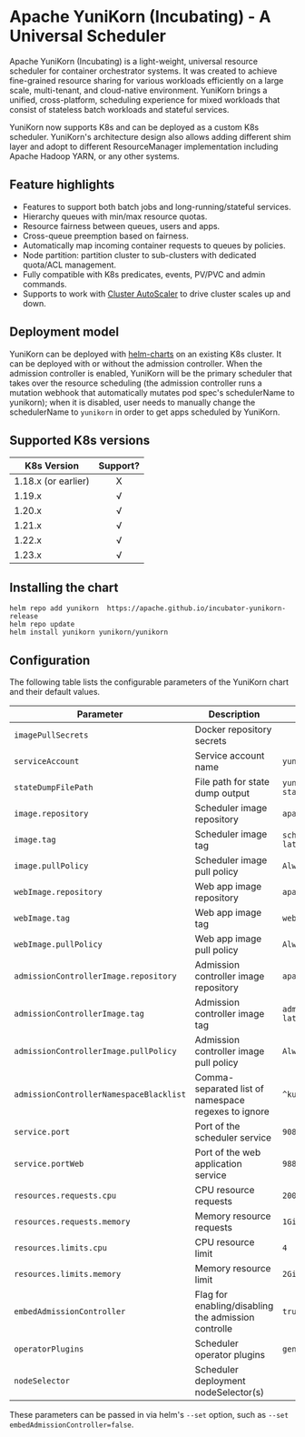 <!--
 * Licensed to the Apache Software Foundation (ASF) under one
 * or more contributor license agreements.  See the NOTICE file
 * distributed with this work for additional information
 * regarding copyright ownership.  The ASF licenses this file
 * to you under the Apache License, Version 2.0 (the
 * "License"); you may not use this file except in compliance
 * with the License.  You may obtain a copy of the License at
 *
 *     http://www.apache.org/licenses/LICENSE-2.0
 *
 * Unless required by applicable law or agreed to in writing, software
 * distributed under the License is distributed on an "AS IS" BASIS,
 * WITHOUT WARRANTIES OR CONDITIONS OF ANY KIND, either express or implied.
 * See the License for the specific language governing permissions and
 * limitations under the License.
 -->
# Apache YuniKorn (Incubating) - A Universal Scheduler

Apache YuniKorn (Incubating) is a light-weight, universal resource scheduler for container orchestrator systems.
It was created to achieve fine-grained resource sharing for various workloads efficiently on a large scale, multi-tenant,
and cloud-native environment. YuniKorn brings a unified, cross-platform, scheduling experience for mixed workloads that consist
of stateless batch workloads and stateful services. 

YuniKorn now supports K8s and can be deployed as a custom K8s scheduler. YuniKorn's architecture design also allows adding different
shim layer and adopt to different ResourceManager implementation including Apache Hadoop YARN, or any other systems. 

## Feature highlights

- Features to support both batch jobs and long-running/stateful services.
- Hierarchy queues with min/max resource quotas.
- Resource fairness between queues, users and apps.
- Cross-queue preemption based on fairness.
- Automatically map incoming container requests to queues by policies. 
- Node partition: partition cluster to sub-clusters with dedicated quota/ACL management.
- Fully compatible with K8s predicates, events, PV/PVC and admin commands.
- Supports to work with [Cluster AutoScaler](https://github.com/kubernetes/autoscaler/tree/master/cluster-autoscaler) to drive cluster scales up and down. 

## Deployment model
YuniKorn can be deployed with [helm-charts](https://hub.helm.sh/charts/yunikorn/yunikorn) on an existing K8s cluster. It can be deployed with or without the admission controller. When the admission controller is enabled, YuniKorn will be the primary scheduler that takes over the resource scheduling (the admission controller runs a mutation webhook that automatically mutates pod spec's schedulerName to yunikorn); when it is disabled, user needs to manually change the schedulerName to `yunikorn` in order to get apps scheduled by YuniKorn.

## Supported K8s versions 

| K8s Version   | Support?  |
| ------------- |:-------------:|
| 1.18.x (or earlier) | X |
| 1.19.x | √ |
| 1.20.x | √ |
| 1.21.x | √ |
| 1.22.x | √ |
| 1.23.x | √ |

## Installing the chart
```
helm repo add yunikorn  https://apache.github.io/incubator-yunikorn-release
helm repo update 
helm install yunikorn yunikorn/yunikorn
```
## Configuration
The following table lists the configurable parameters of the YuniKorn chart and their default values.

| Parameter                              | Description                                            | Default                                     |
| ---                                    | ---                                                    | ---                                         |
| `imagePullSecrets`                     | Docker repository secrets                              | ` `
| `serviceAccount`                       | Service account name                                   | `yunikorn-admin`
| `stateDumpFilePath`                    | File path for state dump output                        | `yunikorn-state.txt`
| `image.repository`                     | Scheduler image repository                             | `apache/yunikorn`
| `image.tag`                            | Scheduler image tag                                    | `scheduler-latest`
| `image.pullPolicy`                     | Scheduler image pull policy                            | `Always`
| `webImage.repository`                  | Web app image repository                               | `apache/yunikorn`
| `webImage.tag`                         | Web app image tag                                      | `web-latest`
| `webImage.pullPolicy`                  | Web app image pull policy                              | `Always`
| `admissionControllerImage.repository`  | Admission controller image repository                  | `apache/yunikorn`
| `admissionControllerImage.tag`         | Admission controller image tag                         | `admission-latest`
| `admissionControllerImage.pullPolicy`  | Admission controller image pull policy                 | `Always`
| `admissionControllerNamespaceBlacklist`| Comma-separated list of namespace regexes to ignore    | `^kube-system$`
| `service.port`                         | Port of the scheduler service                          | `9080`
| `service.portWeb`                      | Port of the web application service                    | `9889`
| `resources.requests.cpu`               | CPU resource requests                                  | `200m`
| `resources.requests.memory`            | Memory resource requests                               | `1Gi`
| `resources.limits.cpu`                 | CPU resource limit                                     | `4`
| `resources.limits.memory`              | Memory resource limit                                  | `2Gi`
| `embedAdmissionController`             | Flag for enabling/disabling the admission controlle    | `true`
| `operatorPlugins`                      | Scheduler operator plugins                             | `general`
| `nodeSelector`                         | Scheduler deployment nodeSelector(s)                   | ` `

These parameters can be passed in via helm's `--set` option, such as `--set embedAdmissionController=false`.

